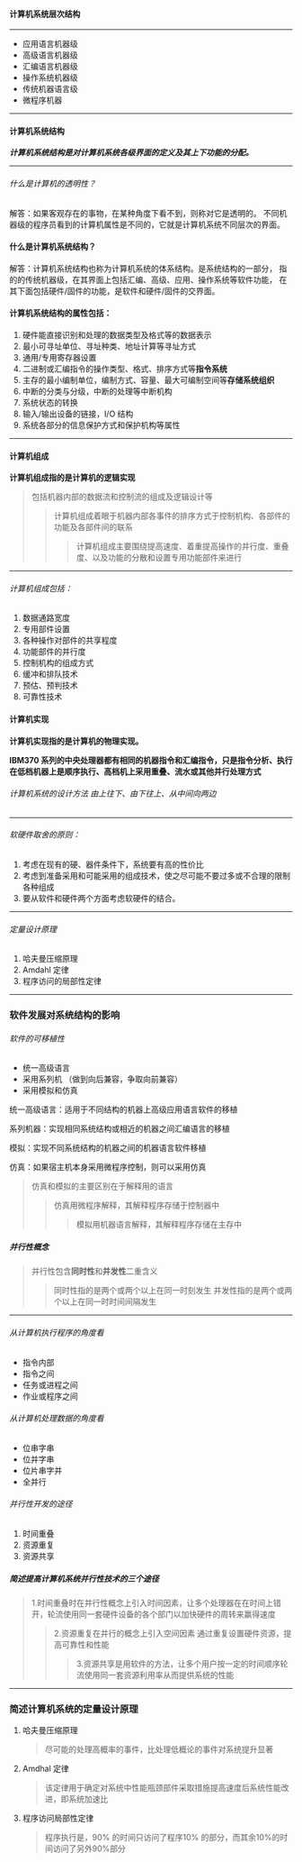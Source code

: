 #### 计算机系统层次结构
---
- 应用语言机器级
- 高级语言机器级
- 汇编语言机器级
- 操作系统机器级
- 传统机器语言级
- 微程序机器

---
#### 计算机系统结构
***计算机系统结构是对计算机系统各级界面的定义及其上下功能的分配。***

---

###### 什么是计算机的透明性？
解答：如果客观存在的事物，在某种角度下看不到，则称对它是透明的。
不同机器级的程序员看到的计算机属性是不同的，它就是计算机系统不同层次的界面。

#### 什么是计算机系统结构？
解答：计算机系统结构也称为计算机系统的体系结构。是系统结构的一部分，
指的的传统机器级，在其界面上包括汇编、高级、应用、操作系统等软件功能，
在其下面包括硬件/固件的功能，是软件和硬件/固件的交界面。

#### 计算机系统结构的属性包括：
1. 硬件能直接识别和处理的数据类型及格式等的数据表示
2. 最小可寻址单位、寻址种类、地址计算等寻址方式
3. 通用/专用寄存器设置
4. 二进制或汇编指令的操作类型、格式、排序方式等**指令系统**
5. 主存的最小编制单位，编制方式、容量、最大可编制空间等**存储系统组织**
6. 中断的分类与分级，中断的处理等中断机构
7. 系统状态的转换
8. 输入/输出设备的链接，I/O 结构
9. 系统各部分的信息保护方式和保护机构等属性
---
#### 计算机组成
**计算机组成指的是计算机的逻辑实现**
> 包括机器内部的数据流和控制流的组成及逻辑设计等
>> 计算机组成着眼于机器内部各事件的排序方式于控制机构、各部件的功能及各部件间的联系
>>> 计算机组成主要围绕提高速度、着重提高操作的并行度、重叠度、以及功能的分散和设置专用功能部件来进行
---

###### 计算机组成包括：
1. 数据通路宽度
2. 专用部件设置
3. 各种操作对部件的共享程度
4. 功能部件的并行度
5. 控制机构的组成方式
6. 缓冲和排队技术
7. 预估、预判技术
8. 可靠性技术

#### 计算机实现
**计算机实现指的是计算机的物理实现。**

**IBM370 系列的中央处理器都有相同的机器指令和汇编指令，只是指令分析、执行在低档机器上是顺序执行、高档机上采用重叠、流水或其他并行处理方式**

###### 计算机系统的设计方法 由上往下、由下往上、从中间向两边
--- 

###### 软硬件取舍的原则：
1. 考虑在现有的硬、器件条件下，系统要有高的性价比
2. 考虑到准备采用和可能采用的组成技术，使之尽可能不要过多或不合理的限制各种组成
3. 要从软件和硬件两个方面考虑软硬件的结合。

--- 
###### 定量设计原理
1. 哈夫曼压缩原理
2. Amdahl 定律
3. 程序访问的局部性定律

--- 
### 软件发展对系统结构的影响
######  软件的可移植性
- 统一高级语言
- 采用系列机 （做到向后兼容，争取向前兼容）
- 采用模拟和仿真 

统一高级语言：适用于不同结构的机器上高级应用语言软件的移植

系列机器：实现相同系统结构或相近的机器之间汇编语言的移植

模拟：实现不同系统结构的机器之间的机器语言软件移植

仿真：如果宿主机本身采用微程序控制，则可以采用仿真

> 仿真和模拟的主要区别在于解释用的语言
>> 仿真用微程序解释，其解释程序存储于控制器中
>>> 模拟用机器语言解释，其解释程序存储在主存中

##### 并行性概念
> 并行性包含**同时性**和**并发性**二重含义
>>同时性指的是两个或两个以上在同一时刻发生
>>并发性指的是两个或两个以上在同一时时间间隔发生

--- 
###### 从计算机执行程序的角度看
- 指令内部
- 指令之间
- 任务或进程之间
- 作业或程序之间

###### 从计算机处理数据的角度看
- 位串字串
- 位并字串
- 位片串字并
- 全并行

###### 并行性开发的途径
1. 时间重叠
2. 资源重复
3. 资源共享

##### 简述提高计算机系统并行性技术的三个途径
> 1.时间重叠时在并行性概念上引入时间因素，让多个处理器在在时间上错开，轮流使用同一套硬件设备的各个部门以加快硬件的周转来赢得速度
>>2.资源重复在并行的概念上引入空间因素 通过重复设置硬件资源，提高可靠性和性能
>>> 3.资源共享是用软件的方法，让多个用户按一定的时间顺序轮流使用同一套资源利用率从而提供系统的性能
---
### 简述计算机系统的定量设计原理
1. 哈夫曼压缩原理
   > 尽可能的处理高概率的事件，比处理低概论的事件对系统提升显著
2. Amdhal 定律
   > 该定律用于确定对系统中性能瓶颈部件采取措施提高速度后系统性能改进，即系统加速比
3. 程序访问局部性定律
   > 程序执行是，90% 的时间只访问了程序10% 的部分，而其余10%的时间访问了另外90%部分
